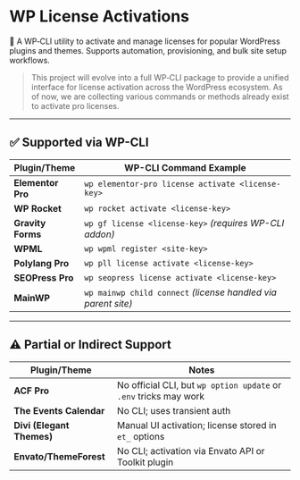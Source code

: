 # WP License Activations

🔑 A WP‑CLI utility to activate and manage licenses for popular WordPress plugins and themes. Supports automation, provisioning, and bulk site setup workflows.

> This project will evolve into a full WP‑CLI package to provide a unified interface for license activation across the WordPress ecosystem. As of now, we are collecting various commands or methods already exist to activate pro licenses. 

---

## ✅ Supported via WP-CLI

| Plugin/Theme       | WP-CLI Command Example |
|--------------------|------------------------|
| **Elementor Pro**  | `wp elementor-pro license activate <license-key>` |
| **WP Rocket**      | `wp rocket activate <license-key>` |
| **Gravity Forms**  | `wp gf license <license-key>` *(requires WP-CLI addon)* |
| **WPML**           | `wp wpml register <site-key>` |
| **Polylang Pro**   | `wp pll license activate <license-key>` |
| **SEOPress Pro**   | `wp seopress license activate <license-key>` |
| **MainWP**         | `wp mainwp child connect` *(license handled via parent site)* |

---

## ⚠️ Partial or Indirect Support

| Plugin/Theme             | Notes |
|--------------------------|-------|
| **ACF Pro**              | No official CLI, but `wp option update` or `.env` tricks may work |
| **The Events Calendar**  | No CLI; uses transient auth |
| **Divi (Elegant Themes)**| Manual UI activation; license stored in `et_` options |
| **Envato/ThemeForest**   | No CLI; activation via Envato API or Toolkit plugin |



